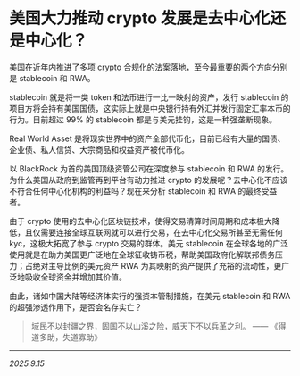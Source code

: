 # 美国大力推动 crypto 发展是去中心化还是中心化？

美国在近年内推进了多项 crypto 合规化的法案落地，至今最重要的两个方向分别是 stablecoin 和 RWA。

stablecoin 就是将一类 token 和法币进行一比一映射的资产，发行 stablecoin 的项目方将会持有美国国债，这实际上就是中央银行持有外汇并发行固定汇率本币的行为。目前超过 99% 的 stablecoin 都是与美元挂钩，这是一种强垄断现象。

Real World Asset 是将现实世界中的资产全部代币化，目前已经有大量的国债、企业债、私人信贷、大宗商品和权益资产被代币化。

以 BlackRock 为首的美国顶级资管公司在深度参与 stablecoin 和 RWA 的发行。为什么美国从政府到监管再到平台有动力推进 crypto 的发展呢？去中心化不应该不符合任何中心化机构的利益吗？现在来分析 stablecoin 和 RWA 的最终受益者。

由于 crypto 使用的去中心化区块链技术，使得交易清算时间周期和成本极大降低，且仅需要连接全球互联网就可以进行交易，在去中心化交易所甚至无需任何 kyc，这极大拓宽了参与 crypto 交易的群体。美元 stablecoin 在全球各地的广泛使用就是在助力美国更广泛地在全球征收铸币税，帮助美国政府化解联邦债务压力；占绝对主导比例的美元资产 RWA 为其映射的资产提供了充裕的流动性，更广泛地吸收全球资金并增加其价值。

由此，诸如中国大陆等经济体实行的强资本管制措施，在美元 stablecoin 和 RWA 的超强渗透作用下，是否会名存实亡？

> 域民不以封疆之界，固国不以山溪之险，威天下不以兵革之利。 —— 《得道多助，失道寡助》

---

*2025.9.15*
